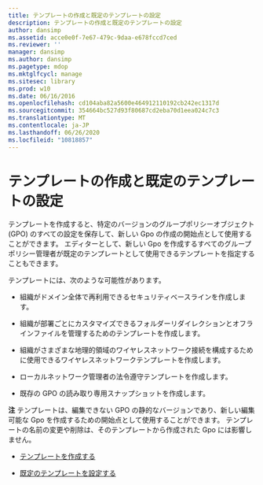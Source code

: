 ```yaml
---
title: テンプレートの作成と既定のテンプレートの設定
description: テンプレートの作成と既定のテンプレートの設定
author: dansimp
ms.assetid: acce0e0f-7e67-479c-9daa-e678fccd7ced
ms.reviewer: ''
manager: dansimp
ms.author: dansimp
ms.pagetype: mdop
ms.mktglfcycl: manage
ms.sitesec: library
ms.prod: w10
ms.date: 06/16/2016
ms.openlocfilehash: cd104aba82a5600e464912110192cb242ec1317d
ms.sourcegitcommit: 354664bc527d93f80687cd2eba70d1eea024c7c3
ms.translationtype: MT
ms.contentlocale: ja-JP
ms.lasthandoff: 06/26/2020
ms.locfileid: "10818857"
---
```

# テンプレートの作成と既定のテンプレートの設定


テンプレートを作成すると、特定のバージョンのグループポリシーオブジェクト (GPO) のすべての設定を保存して、新しい Gpo の作成の開始点として使用することができます。 エディターとして、新しい Gpo を作成するすべてのグループポリシー管理者が既定のテンプレートとして使用できるテンプレートを指定することもできます。

テンプレートには、次のような可能性があります。

-   組織がドメイン全体で再利用できるセキュリティベースラインを作成します。

-   組織が部署ごとにカスタマイズできるフォルダーリダイレクションとオフラインファイルを管理するためのテンプレートを作成します。

-   組織がさまざまな地理的領域のワイヤレスネットワーク接続を構成するために使用できるワイヤレスネットワークテンプレートを作成します。

-   ローカルネットワーク管理者の法令遵守テンプレートを作成します。

-   既存の GPO の読み取り専用スナップショットを作成します。

**注** テンプレートは、編集できない GPO の静的なバージョンであり、新しい編集可能な Gpo を作成するための開始点として使用することができます。 テンプレートの名前の変更や削除は、そのテンプレートから作成された Gpo には影響しません。

 

-   [テンプレートを作成する](create-a-template-agpm30ops.md)

-   [既定のテンプレートを設定する](set-a-default-template-agpm30ops.md)

 

 





